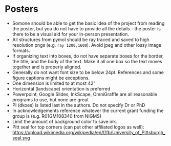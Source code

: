 # Posters

* Somone should be able to get the basic idea of the project from reading the poster, but you do not have to provide all the details - the poster is there to be a visual aid for your in-person presentation.
* All structures from pymol should be ray traced and saved to high resolution pngs (e.g. `ray 1200,1600`).  Avoid jpeg and other lossy image formats.
* If organizing text into boxes, do not have separate boxes for the border, the title, and the body of the text.  Make it all one box so the text moves together and is properly aligned.
* Generally do not want font size to be below 24pt. References and some figure captions might be exceptions.
* One dimension is limited to at most 42"
* Horizontal (landscape) orientation is preferred 
* Powerpoint, Google Slides, InkScape, OmniGraffle are all reasonable programs to use, but none are great
* PI (dkoes) is listed last in the authors.  Do not specify Dr or PhD
* In acknowledgements reference whatever the current grant funding the group is (e.g. R01GM108340 from NIGMS)
* Limit the amount of background color to save ink.
* Pitt seal for top corners (can put other affiliated logos as well): https://upload.wikimedia.org/wikipedia/en/f/fb/University_of_Pittsburgh_seal.svg
